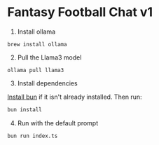 # Fantasy Football Chat v1

1. Install ollama

```
brew install ollama
```

2. Pull the Llama3 model

```
ollama pull llama3
```

3. Install dependencies

[Install bun](https://bun.sh/docs/installation) if it isn't already installed. Then run:

```bash
bun install
```

4. Run with the default prompt

```bash
bun run index.ts
```
